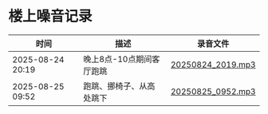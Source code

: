 # 楼上噪音记录

| 时间                  |         描述 |     录音文件 | 
| --------------------- | -------------------------- | -------------------------- | 
| 2025-08-24 20:19      | 晚上8点-10点期间客厅跑跳       | [20250824_2019.mp3](20250824/250824_2019.mp3) |
| 2025-08-25 09:52   | 跑跳、挪椅子、从高处跳下        | [20250825_0952.mp3](20250825/20250825_0952.mp3)        | 
